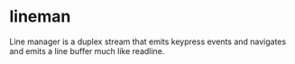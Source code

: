 # lineman
Line manager is a duplex stream that emits keypress events and navigates and emits a line buffer much like readline.
